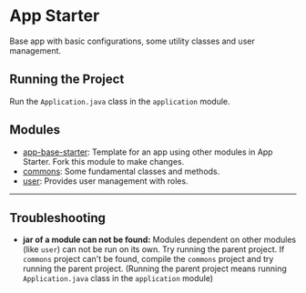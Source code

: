 # App Starter

Base app with basic configurations, some utility classes and user management.

## Running the Project

Run the `Application.java` class in the `application` module.

## Modules

- [app-base-starter](https://github.com/inciotiq/app-starter-base): Template for an app using other modules in App
  Starter. Fork this module to make changes.
- [commons](https://github.com/inciotiq/commons): Some fundamental classes and methods.
- [user](https://github.com/inciotiq/app-starter-user): Provides user management with roles.

---

## Troubleshooting

- **jar of a module can not be found:** Modules dependent on other modules (like `user`) can not be run on its own. Try
  running the parent project. If `commons` project can't be found, compile the `commons` project and try running the
  parent project. (Running the parent project means running `Application.java` class in the `application` module)
